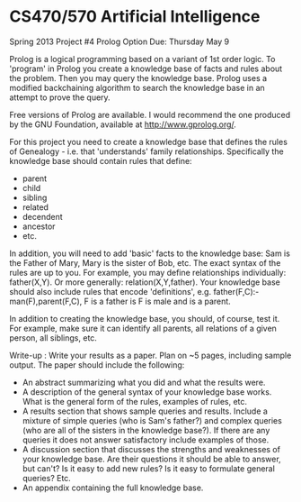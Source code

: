 CS470/570 
Artificial Intelligence 
=======================

Spring 2013
Project #4 Prolog Option
Due: Thursday May 9

Prolog is a logical programming based on a variant of 1st order logic. To 'program' in Prolog you create a knowledge base of facts and rules about the problem. Then you may query the knowledge base. Prolog uses a modified backchaining algorithm to search the knowledge base in an attempt to prove the query.

Free versions of Prolog are available. I would recommend the one produced by the GNU Foundation, available at http://www.gprolog.org/.

For this project you need to create a knowledge base that defines the rules of Genealogy - i.e. that 'understands' family relationships. Specifically the knowledge base should contain rules that define:

* parent
* child
* sibling
* related
* decendent
* ancestor
* etc.

In addition, you will need to add 'basic' facts to the knowledge base: Sam is the Father of Mary, Mary is the sister of Bob, etc.
The exact syntax of the rules are up to you. For example, you may define relationships individually: father(X,Y). Or more generally: relation(X,Y,father). Your knowledge base should also include rules that encode 'definitions', e.g. father(F,C):-man(F),parent(F,C), F is a father is F is male and is a parent.

In addition to creating the knowledge base, you should, of course, test it. For example, make sure it can identify all parents, all relations of a given person, all siblings, etc.

Write-up : Write your results as a paper. Plan on ~5 pages, including sample output. The paper should include the following:

* An abstract summarizing what you did and what the results were.
* A description of the general syntax of your knowledge base works. What is the general form of the rules, examples of rules, etc.
* A results section that shows sample queries and results. Include a mixture of simple queries (who is Sam's father?) and complex queries (who are all of the sisters in the knowledge base?). If there are any queries it does not answer satisfactory include examples of those.
* A discussion section that discusses the strengths and weaknesses of your knowledge base. Are their questions it should be able to answer, but can't? Is it easy to add new rules? Is it easy to formulate general queries? Etc.
* An appendix containing the full knowledge base.
